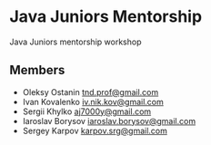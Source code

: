 # Java Juniors Mentorship

Java Juniors mentorship workshop

## Members

* Oleksy Ostanin <tnd.prof@gmail.com>
* Ivan Kovalenko <iv.nik.kov@gmail.com>
* Sergii Khylko <aj7000y@gmail.com>
* Iaroslav Borysov <iaroslav.borysov@gmail.com>
* Sergey Karpov <karpov.srg@gmail.com>

